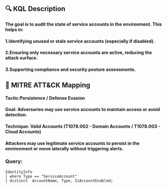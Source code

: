 ## 🔍 KQL Description
#### The goal is to audit the state of service accounts in the environment. This helps in:
#### 1.Identifying unused or stale service accounts (especially if disabled).
#### 2.Ensuring only necessary service accounts are active, reducing the attack surface.
#### 3.Supporting compliance and security posture assessments.
## 🧩 MITRE ATT&CK Mapping
#### Tactic:Persistence / Defense Evasion
#### Goal: Adversaries may use service accounts to maintain access or avoid detection.
#### Technique: Valid Accounts (T1078.002 - Domain Accounts / T1078.003 - Cloud Accounts)
#### Attackers may use legitimate service accounts to persist in the environment or move laterally without triggering alerts.
### Query:
```KQL
IdentityInfo
| where Type == "ServiceAccount"
| distinct  AccountName, Type, IsAccountEnabled;
```
